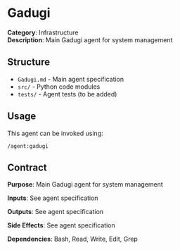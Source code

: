 # Gadugi

**Category**: Infrastructure  
**Description**: Main Gadugi agent for system management

## Structure

- `Gadugi.md` - Main agent specification
- `src/` - Python code modules
- `tests/` - Agent tests (to be added)

## Usage

This agent can be invoked using:
```
/agent:gadugi
```

## Contract

**Purpose**: Main Gadugi agent for system management

**Inputs**: See agent specification

**Outputs**: See agent specification

**Side Effects**: See agent specification

**Dependencies**: Bash, Read, Write, Edit, Grep
